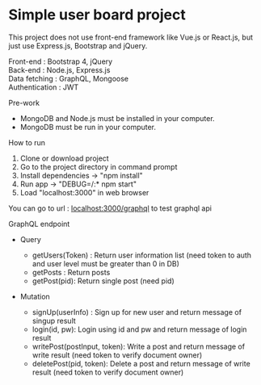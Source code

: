 <h1>Simple user board project</h1>

This project does not use front-end framework like Vue.js or React.js, but just use Express.js, Bootstrap and jQuery.

Front-end : Bootstrap 4, jQuery
</br>Back-end : Node.js, Express.js
</br>Data fetching : GraphQL, Mongoose
</br>Authentication : JWT

Pre-work
- MongoDB and Node.js must be installed in your computer.
- MongoDB must be run in your computer.

How to run
1. Clone or download project
2. Go to the project directory in command prompt
3. Install dependencies -> "npm install"
4. Run app -> "DEBUG=/:* npm start"
5. Load "localhost:3000" in web browser

You can go to url : <a target="_blank" href="http://localhost:3000/graphql">localhost:3000/graphql</a> to test graphql api

GraphQL endpoint
- Query
	- getUsers(Token) : Return user information list (need token to auth and user level must be greater than 0 in DB)
	- getPosts : Return posts
	- getPost(pid): Return single post (need pid)
  
- Mutation
	- signUp(userInfo) : Sign up for new user and return message of singup result
	- login(id, pw): Login using id and pw and return message of login result
	- writePost(postInput, token): Write a post and return message of write result (need token to verify document owner)
	- deletePost(pid, token): Delete a post and return message of write result (need token to verify document owner)
